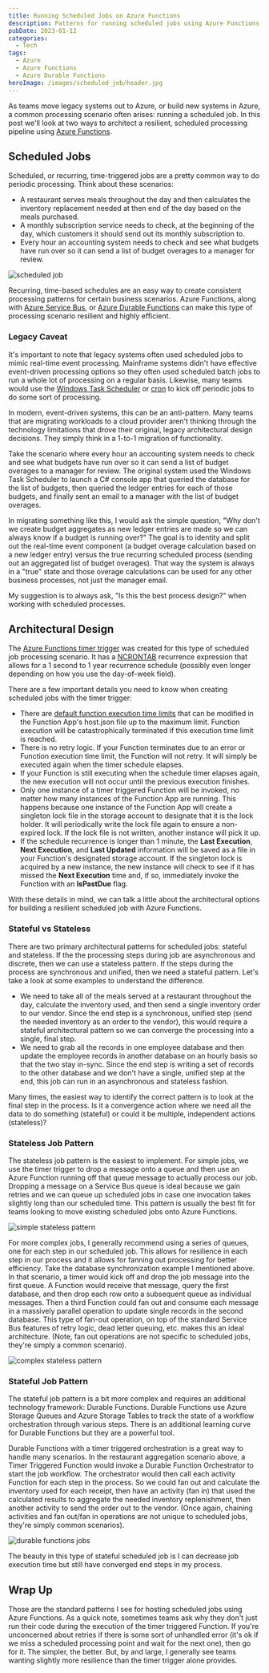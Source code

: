 ```yaml
---
title: Running Scheduled Jobs on Azure Functions
description: Patterns for running scheduled jobs using Azure Functions
pubDate: 2023-01-12
categories:
  - Tech
tags:
  - Azure
  - Azure Functions
  - Azure Durable Functions
heroImage: /images/scheduled_job/header.jpg
---
```


As teams move legacy systems out to Azure, or build new systems in Azure, a common processing scenario often arises: running a scheduled job. In this post we'll look at two ways to architect a resilient, scheduled processing pipeline using [Azure Functions](https://learn.microsoft.com/en-us/azure/azure-functions/functions-overview).

## Scheduled Jobs

Scheduled, or recurring, time-triggered jobs are a pretty common way to do periodic processing. Think about these scenarios:

- A restaurant serves meals throughout the day and then calculates the inventory replacement needed at then end of the day based on the meals purchased.
- A monthly subscription service needs to check, at the beginning of the day, which customers it should send out its monthly subscription to.
- Every hour an accounting system needs to check and see what budgets have run over so it can send a list of budget overages to a manager for review.

![scheduled job](/images/scheduled_job/scheduled_processing.drawio.svg)

Recurring, time-based schedules are an easy way to create consistent processing patterns for certain business scenarios. Azure Functions, along with [Azure Service Bus](https://learn.microsoft.com/en-us/azure/service-bus-messaging/service-bus-messaging-overview), or [Azure Durable Functions](https://learn.microsoft.com/en-us/azure/azure-functions/durable/durable-functions-overview?tabs=csharp) can make this type of processing scenario resilient and highly efficient.

### Legacy Caveat

It's important to note that legacy systems often used scheduled jobs to mimic real-time event processing. Mainframe systems didn't have effective event-driven processing options so they often used scheduled batch jobs to run a whole lot of processing on a regular basis. Likewise, many teams would use the [Windows Task Scheduler](https://en.wikipedia.org/wiki/Windows_Task_Scheduler) or [cron](https://en.wikipedia.org/wiki/Cron) to kick off periodic jobs to do some sort of processing.

In modern, event-driven systems, this can be an anti-pattern. Many teams that are migrating workloads to a cloud provider aren't thinking through the technology limitations that drove their original, legacy architectural design decisions. They simply think in a 1-to-1 migration of functionality.

Take the scenario where every hour an accounting system needs to check and see what budgets have run over so it can send a list of budget overages to a manager for review. The original system used the Windows Task Scheduler to launch a C# console app that queried the database for the list of budgets, then queried the ledger entries for each of those budgets, and finally sent an email to a manager with the list of budget overages.

In migrating something like this, I would ask the simple question, "Why don't we create budget aggregates as new ledger entries are made so we can always know if a budget is running over?" The goal is to identity and split out the real-time event component (a budget overage calculation based on a new ledger entry) versus the true recurring scheduled process (sending out an aggregated list of budget overages). That way the system is always in a "true" state and those overage calculations can be used for any other business processes, not just the manager email.

My suggestion is to always ask, "Is this the best process design?" when working with scheduled processes.

## Architectural Design

The [Azure Functions timer trigger](https://learn.microsoft.com/en-us/azure/azure-functions/functions-bindings-timer?tabs=in-process&pivots=programming-language-csharp) was created for this type of scheduled job processing scenario. It has a [NCRONTAB](https://learn.microsoft.com/en-us/azure/azure-functions/functions-bindings-timer?tabs=in-process&pivots=programming-language-csharp#ncrontab-expressions) recurrence expression that allows for a 1 second to 1 year recurrence schedule (possibly even longer depending on how you use the day-of-week field).

There are a few important details you need to know when creating scheduled jobs with the timer trigger:

- There are [default function execution time limits](https://learn.microsoft.com/en-us/azure/azure-functions/functions-scale#timeout) that can be modified in the Function App's host.json file up to the maximum limit. Function execution will be catastrophically terminated if this execution time limit is reached.
- There is no retry logic. If your Function terminates due to an error or Function execution time limit, the Function will not retry. It will simply be executed again when the timer schedule elapses.
- If your Function is still executing when the schedule timer elapses again, the new execution will not occur until the previous execution finishes.
- Only one instance of a timer triggered Function will be invoked, no matter how many instances of the Function App are running. This happens because one instance of the Function App will create a singleton lock file in the storage account to designate that it is the lock holder. It will periodically write the lock file again to ensure a non-expired lock. If the lock file is not written, another instance will pick it up.
- If the schedule recurrence is longer than 1 minute, the **Last Execution**, **Next Execution**, and **Last Updated** information will be saved as a file in your Function's designated storage account. If the singleton lock is acquired by a new instance, the new instance will check to see if it has missed the **Next Execution** time and, if so, immediately invoke the Function with an **IsPastDue** flag.

With these details in mind, we can talk a little about the architectural options for building a resilient scheduled job with Azure Functions.

### Stateful vs Stateless

There are two primary architectural patterns for scheduled jobs: stateful and stateless. If the the processing steps during job are asynchronous and discrete, then we can use a stateless pattern. If the steps during the process are synchronous and unified, then we need a stateful pattern. Let's take a look at some examples to understand the difference.

- We need to take all of the meals served at a restaurant throughout the day, calculate the inventory used, and then send a single inventory order to our vendor. Since the end step is a synchronous, unified step (send the needed inventory as an order to the vendor), this would require a stateful architectural pattern so we can converge the processing into a single, final step.
- We need to grab all the records in one employee database and then update the employee records in another database on an hourly basis so that the two stay in-sync. Since the end step is writing a set of records to the other database and we don't have a single, unified step at the end, this job can run in an asynchronous and stateless fashion.

Many times, the easiest way to identify the correct pattern is to look at the final step in the process. Is it a convergence action where we need all the data to do something (stateful) or could it be multiple, independent actions (stateless)?

### Stateless Job Pattern

The stateless job pattern is the easiest to implement. For simple jobs, we use the timer trigger to drop a message onto a queue and then use an Azure Function running off that queue message to actually process our job. Dropping a message on a Service Bus queue is ideal because we gain retries and we can queue up scheduled jobs in case one invocation takes slightly long than our scheduled time. This pattern is usually the best fit for teams looking to move existing scheduled jobs onto Azure Functions.

![simple stateless pattern](/images/scheduled_job/simple_stateless.drawio.svg)

For more complex jobs, I generally recommend using a series of queues, one for each step in our scheduled job. This allows for resilience in each step in our process and it allows for fanning out processing for better efficiency. Take the database synchronization example I mentioned above. In that scenario, a timer would kick off and drop the job message into the first queue. A Function would receive that message, query the first database, and then drop each row onto a subsequent queue as individual messages. Then a third Function could fan out and consume each message in a massively parallel operation to update single records in the second database. This type of fan-out operation, on top of the standard Service Bus features of retry logic, dead letter queuing, etc. makes this an ideal architecture. (Note, fan out operations are not specific to scheduled jobs, they're simply a common scenario).

![complex stateless pattern](/images/scheduled_job/complex_stateless.drawio.svg)

### Stateful Job Pattern

The stateful job pattern is a bit more complex and requires an additional technology framework: Durable Functions. Durable Functions use Azure Storage Queues and Azure Storage Tables to track the state of a workflow orchestration through various steps. There is an additional learning curve for Durable Functions but they are a powerful tool.

Durable Functions with a timer triggered orchestration is a great way to handle many scenarios. In the restaurant aggregation scenario above, a Timer Triggered Function would invoke a Durable Function Orchestrator to start the job workflow. The orchestrator would then call each activity Function for each step in the process. So we could fan out and calculate the inventory used for each receipt, then have an activity (fan in) that used the calculated results to aggregate the needed inventory replenishment, then another activity to send the order out to the vendor. (Once again, chaining activities and fan out/fan in operations are not unique to scheduled jobs, they're simply common scenarios).

![durable functions jobs](/images/scheduled_job/durable_function.drawio.svg)

The beauty in this type of stateful scheduled job is I can decrease job execution time but still have converged end steps in my process.

## Wrap Up

Those are the standard patterns I see for hosting scheduled jobs using Azure Functions. As a quick note, sometimes teams ask why they don't just run their code during the execution of the timer triggered Function. If you're unconcerned about retries if there is some sort of unhandled error (it's ok if we miss a scheduled processing point and wait for the next one), then go for it. The simpler, the better. But, by and large, I generally see teams wanting slightly more resilience than the timer trigger alone provides.
